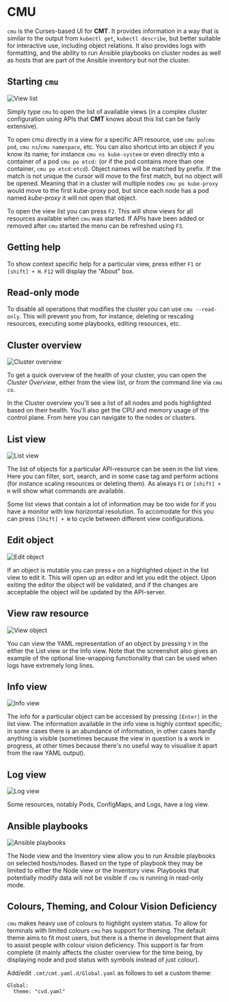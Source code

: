 # CMU

`cmu` is the Curses-based UI for __CMT__.
It provides information in a way that is similar to the output from `kubectl get`,
`kubectl describe`, but better suitable for interactive use, including object relations.
It also provides logs with formatting, and the ability to run Ansible playbooks
on cluster nodes as well as hosts that are part of the Ansible inventory but not the cluster.

## Starting `cmu`

![View list](images/View_list.png)

Simply type `cmu` to open the list of available views
(in a complex cluster configuration using APIs that __CMT__ knows about this list can be fairly extensive).

To open cmu directly in a view for a specific API resource, use `cmu po`/`cmu pod`, `cmu ns`/`cmu namespace`, etc.
You can also shortcut into an object if you know its name; for instance `cmu ns kube-system` or even directly
into a container of a pod `cmu po etcd:` (or if the pod contains more than one container, `cmu po etcd:etcd`).
Object names will be matched by prefix. If the match is not unique the cursor will move to the first match,
but no object will be opened. Meaning that in a cluster will multiple nodes `cmu po kube-proxy` would move
to the first kube-proxy pod, but since each node has a pod named _kube-proxy_ it will not open that object.

To open the view list you can press `F2`. This will show views for all resources available when `cmu` was
started. If APIs have been added or removed after `cmu` started the menu can be refreshed using `F3`.

## Getting help

To show context specific help for a particular view,
press either `F1` or `[shift] + H`. `F12` will display the "About" box.

## Read-only mode

To disable all operations that modifies the cluster you can use `cmu --read-only`.
This will prevent you from, for instance, deleting or rescaling resources,
executing some playbooks, editing resources, etc.

## Cluster overview

![Cluster overview](images/Cluster_overview.png)

To get a quick overview of the health of your cluster, you can open the _Cluster Overview_,
either from the view list, or from the command line via `cmu co`.

In the Cluster overview you'll see a list of all nodes and pods highlighted based on their health.
You'll also get the CPU and memory usage of the control plane. From here you can navigate to the nodes or clusters.

## List view

![List view](images/List_view.png)

The list of objects for a particular API-resource can be seen in the list view.
Here you can filter, sort, search, and in some case tag and perform actions
(for instance scaling resources or deleting them).
As always `F1` or `[shift] + H` will show what commands are available.

Some list views that contain a lot of information may be too wide for if you have a monitor with low horizontal resolution.
To accomodate for this you can press `[Shift] + W` to cycle between different view configurations.

## Edit object

![Edit object](images/Edit_object.png)

If an object is mutable you can press `e` on a highlighted object in the list view to edit it.
This will open up an editor and let you edit the object. Upon exiting the editor the object will be validated,
and if the changes are acceptable the object will be updated by the API-server.

## View raw resource

![View object](images/View_object.png)

You can view the YAML representation of an object by pressing `Y` in the either the List view or the Info view.
Note that the screenshot also gives an example of the optional line-wrapping functionality that can be used when logs have extremely long lines.

## Info view

![Info view](images/Info_view.png)

The info for a particular object can be accessed by pressing `[Enter]` in the list view.
The information available in the info view is highly context specific; in some cases there is an abundance of information,
in other cases hardly anything is visible (sometimes because the view in question is a work in progress,
at other times because there's no useful way to visualise it apart from the raw YAML output).

## Log view

![Log view](images/Log_view.png)

Some resources, notably Pods, ConfigMaps, and Logs, have a log view.

## Ansible playbooks

![Ansible playbooks](images/Ansible_playbooks.png)

The Node view and the Inventory view allow you to run Ansible playbooks on selected hosts/nodes.
Based on the type of playbook they may be limited to either the Node view or the Inventory view.
Playbooks that potentially modify data will not be visible if `cmu` is running in read-only mode.

## Colours, Theming, and Colour Vision Deficiency

`cmu` makes heavy use of colours to highlight system status. To allow for terminals with limited colours `cmu` has support for theming.
The default theme aims to fit most users, but there is a theme in development that aims to assist people with colour vision deficiency.
This support is far from complete (it mainly affects the cluster overview for the time being, by displaying node and pod status with symbols
instead of just colour).

Add/edit `.cmt/cmt.yaml.d/Global.yaml` as follows to set a custom theme:

```
Global:
  theme: "cvd.yaml"
```
